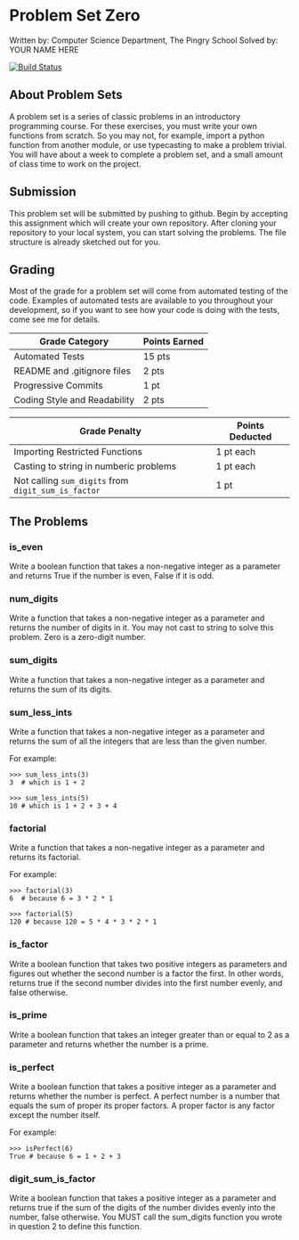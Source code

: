 Problem Set Zero
================
Written by: Computer Science Department, The Pingry School
Solved by: YOUR NAME HERE
<!-- The next line includes the build-passing or build-failing logo from travis-ci You may change it slightly to get the correct logo to show up for your repository -->
[![Build Status](https://travis-ci.org/Pingry-Python/ps0-with-testing.svg?branch=master)](https://travis-ci.org/Pingry-Python/ps0-with-testing)

About Problem Sets
------------------
A problem set is a series of classic problems in an introductory programming course. For these exercises, you must write your own functions from scratch. So you may not, for example, import a python function from another module, or use typecasting to make a problem trivial. You will have about a week to complete a problem set, and a small amount of class time to work on the project.


Submission
----------
This problem set will be submitted by pushing to github. Begin by accepting this assignment which will create your own repository. After cloning your repository to your local system, you can start solving the problems. The file structure is already sketched out for you.


Grading
-------
Most of the grade for a problem set will come from automated testing of the code. Examples of automated tests are available to you throughout your development, so if you want to see how your code is doing with the tests, come see me for details.

|Grade Category | Points Earned|
| --- | --- |
| Automated Tests | 15 pts |
| README and .gitignore files | 2 pts |
| Progressive Commits | 1 pt |
| Coding Style and Readability | 2 pts|

| Grade Penalty | Points Deducted |
| --- | --- |
| Importing Restricted Functions | 1 pt each |
| Casting to string in numberic problems | 1 pt each |
| Not calling `sum_digits` from `digit_sum_is_factor` | 1 pt|

The Problems
------------
### is_even
Write a boolean function that takes a non-negative integer as a parameter and returns True if the number is even, False if it is odd.

### num_digits
Write a function that takes a non-negative integer as a parameter and returns the number of digits in it. You may not cast to string to solve this problem. Zero is a zero-digit number.

### sum_digits
Write a function that takes a non-negative integer as a parameter and returns the sum of its digits.

### sum_less_ints
Write a function that takes a non-negative integer as a parameter and returns the sum of all the integers that are less than the given number.

For example:
```
>>> sum_less_ints(3)
3  # which is 1 + 2

>>> sum_less_ints(5)
10 # which is 1 + 2 + 3 + 4
```


### factorial
Write a function that takes a non-negative integer as a parameter and returns its factorial.

For example:
```
>>> factorial(3)
6  # because 6 = 3 * 2 * 1

>>> factorial(5)
120 # because 120 = 5 * 4 * 3 * 2 * 1
```

### is_factor
Write a boolean function that takes two positive integers as parameters and figures out whether the second number is a factor the first. In other words, returns true if the second number divides into the first number evenly, and false otherwise.

### is_prime
Write a boolean function that takes an integer greater than or equal to 2 as a parameter and returns whether the number is a prime.

### is_perfect
Write a boolean function that takes a positive integer as a parameter and returns whether the number is perfect. A perfect number is a number that equals the sum of proper its proper factors. A proper factor is any factor except the number itself.

For example:
```
>>> isPerfect(6)
True # because 6 = 1 + 2 + 3
```

### digit_sum_is_factor
Write a boolean function that takes a positive integer as a parameter and returns true if the sum of the digits of the number divides evenly into the number, false otherwise. You MUST call the sum_digits function you wrote in question 2 to define this function.


